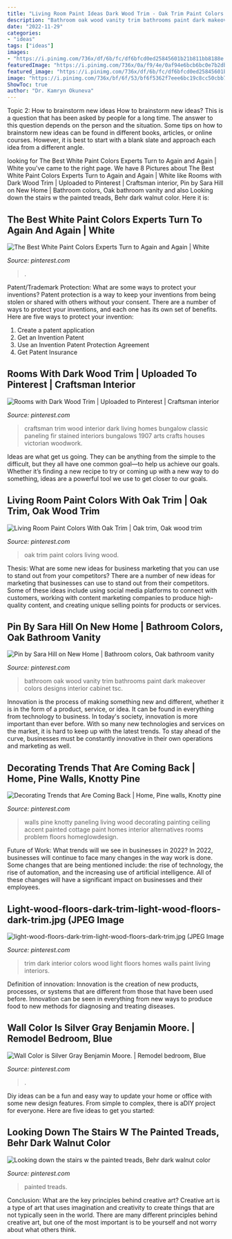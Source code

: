 ```yaml
---
title: "Living Room Paint Ideas Dark Wood Trim - Oak Trim Paint Colors Living Wood"
description: "Bathroom oak wood vanity trim bathrooms paint dark makeover colors designs interior cabinet tsc"
date: "2022-11-29"
categories:
- "ideas"
tags: ["ideas"]
images:
- "https://i.pinimg.com/736x/df/6b/fc/df6bfcd0ed25845601b21b811bb8188e.jpg"
featuredImage: "https://i.pinimg.com/736x/0a/f9/4e/0af94e6bcb6bc0e7b2dbb53cc9bef667.jpg"
featured_image: "https://i.pinimg.com/736x/df/6b/fc/df6bfcd0ed25845601b21b811bb8188e.jpg"
image: "https://i.pinimg.com/736x/bf/6f/53/bf6f5362f7eee6bc19c8cc50cbb7a8d1--dark-trim-craftsman-homes.jpg"
ShowToc: true
author: "Dr. Kamryn Okuneva"
---
```



Topic 2: How to brainstorm new ideas
How to brainstorm new ideas? This is a question that has been asked by people for a long time. The answer to this question depends on the person and the situation. Some tips on how to brainstorm new ideas can be found in different books, articles, or online courses. However, it is best to start with a blank slate and approach each idea from a different angle.

	

		
looking for The Best White Paint Colors Experts Turn to Again and Again | White you've came to the right page. We have 8 Pictures about The Best White Paint Colors Experts Turn to Again and Again | White like Rooms with Dark Wood Trim | Uploaded to Pinterest | Craftsman interior, Pin by Sara Hill on New Home | Bathroom colors, Oak bathroom vanity and also Looking down the stairs w the painted treads, Behr dark walnut color. Here it is:
		
    
## The Best White Paint Colors Experts Turn To Again And Again | White

<img loading=lazy src="https://i.pinimg.com/736x/e1/cb/60/e1cb607580d820cdfcc506a2cef244cf.jpg" onerror="this.onerror=null;this.src='https://tse3.mm.bing.net/th?id=OIP.0jZsrQhOUZGPLZC4j597JAHaK8&amp;pid=15.1';" alt="The Best White Paint Colors Experts Turn to Again and Again | White">

_Source: pinterest.com_

>. 

	

Patent/Trademark Protection: What are some ways to protect your inventions?
Patent protection is a way to keep your inventions from being stolen or shared with others without your consent. There are a number of ways to protect your inventions, and each one has its own set of benefits. Here are five ways to protect your invention: 
1. Create a patent application 
2. Get an Invention Patent 
3. Use an Invention Patent Protection Agreement 
4. Get Patent Insurance 

    
## Rooms With Dark Wood Trim | Uploaded To Pinterest | Craftsman Interior

<img loading=lazy src="https://i.pinimg.com/736x/8b/cb/b6/8bcbb6a9daa46521018348d22221316b--dark-wood-trim-condo-decorating.jpg" onerror="this.onerror=null;this.src='https://tse1.mm.bing.net/th?id=OIP.K5KLUZ8m7Aa3IDGIqfKGjQHaJ3&amp;pid=15.1';" alt="Rooms with Dark Wood Trim | Uploaded to Pinterest | Craftsman interior">

_Source: pinterest.com_

>craftsman trim wood interior dark living homes bungalow classic paneling fir stained interiors bungalows 1907 arts crafts houses victorian woodwork. 

	

Ideas are what get us going. They can be anything from the simple to the difficult, but they all have one common goal—to help us achieve our goals. Whether it’s finding a new recipe to try or coming up with a new way to do something, ideas are a powerful tool we use to get closer to our goals.

    
## Living Room Paint Colors With Oak Trim | Oak Trim, Oak Wood Trim

<img loading=lazy src="https://i.pinimg.com/736x/0a/f9/4e/0af94e6bcb6bc0e7b2dbb53cc9bef667.jpg" onerror="this.onerror=null;this.src='https://tse2.mm.bing.net/th?id=OIP.tOYmj042bukRuvhrLDKjkgHaJ4&amp;pid=15.1';" alt="Living Room Paint Colors With Oak Trim | Oak trim, Oak wood trim">

_Source: pinterest.com_

>oak trim paint colors living wood. 

	

Thesis: What are some new ideas for business marketing that you can use to stand out from your competitors?
There are a number of new ideas for marketing that businesses can use to stand out from their competitors. Some of these ideas include using social media platforms to connect with customers, working with content marketing companies to produce high-quality content, and creating unique selling points for products or services.

    
## Pin By Sara Hill On New Home | Bathroom Colors, Oak Bathroom Vanity

<img loading=lazy src="https://i.pinimg.com/736x/4c/bb/f4/4cbbf47f49845d3da07ba72b1c69dd81.jpg" onerror="this.onerror=null;this.src='https://tse4.mm.bing.net/th?id=OIP.y7QWLEKlc6GnOMr6nH-lPwHaJ4&amp;pid=15.1';" alt="Pin by Sara Hill on New Home | Bathroom colors, Oak bathroom vanity">

_Source: pinterest.com_

>bathroom oak wood vanity trim bathrooms paint dark makeover colors designs interior cabinet tsc. 

	

Innovation is the process of making something new and different, whether it is in the form of a product, service, or idea. It can be found in everything from technology to business. In today's society, innovation is more important than ever before. With so many new technologies and services on the market, it is hard to keep up with the latest trends. To stay ahead of the curve, businesses must be constantly innovative in their own operations and marketing as well.

    
## Decorating Trends That Are Coming Back | Home, Pine Walls, Knotty Pine

<img loading=lazy src="https://i.pinimg.com/736x/f8/3d/bf/f83dbf8eba8c26218e356350856ed5c6--wood-accent-walls-wood-accents.jpg" onerror="this.onerror=null;this.src='https://tse4.mm.bing.net/th?id=OIP.Ud8go2Hwr3Yz3k-4sAin4AHaJ3&amp;pid=15.1';" alt="Decorating Trends that Are Coming Back | Home, Pine walls, Knotty pine">

_Source: pinterest.com_

>walls pine knotty paneling living wood decorating painting ceiling accent painted cottage paint homes interior alternatives rooms problem floors homeglowdesign. 

	

Future of Work: What trends will we see in businesses in 2022?
In 2022, businesses will continue to face many changes in the way work is done. Some changes that are being mentioned include: the rise of technology, the rise of automation, and the increasing use of artificial intelligence. All of these changes will have a significant impact on businesses and their employees.

    
## Light-wood-floors-dark-trim-light-wood-floors-dark-trim.jpg (JPEG Image

<img loading=lazy src="https://i.pinimg.com/736x/bf/6f/53/bf6f5362f7eee6bc19c8cc50cbb7a8d1--dark-trim-craftsman-homes.jpg" onerror="this.onerror=null;this.src='https://tse3.mm.bing.net/th?id=OIP.yIg2lOyVXu4zAoQUwCv75gHaLG&amp;pid=15.1';" alt="light-wood-floors-dark-trim-light-wood-floors-dark-trim.jpg (JPEG Image">

_Source: pinterest.com_

>trim dark interior colors wood light floors homes walls paint living interiors. 

	

Definition of innovation:
Innovation is the creation of new products, processes, or systems that are different from those that have been used before. Innovation can be seen in everything from new ways to produce food to new methods for diagnosing and treating diseases.

    
## Wall Color Is Silver Gray Benjamin Moore. | Remodel Bedroom, Blue

<img loading=lazy src="https://i.pinimg.com/736x/5c/2a/31/5c2a3149b2e91168a01ce9f7e8af2678.jpg" onerror="this.onerror=null;this.src='https://tse2.mm.bing.net/th?id=OIP.12j2hJoEo9kVFDH8r4-26ADbEs&amp;pid=15.1';" alt="Wall Color is Silver Gray Benjamin Moore. | Remodel bedroom, Blue">

_Source: pinterest.com_

>. 

	

Diy ideas can be a fun and easy way to update your home or office with some new design features. From simple to complex, there is aDIY project for everyone. Here are five ideas to get you started: 

    
## Looking Down The Stairs W The Painted Treads, Behr Dark Walnut Color

<img loading=lazy src="https://i.pinimg.com/736x/df/6b/fc/df6bfcd0ed25845601b21b811bb8188e.jpg" onerror="this.onerror=null;this.src='https://tse1.mm.bing.net/th?id=OIP.yjPrtWSGv6gYp1FdeGc98QHaJ3&amp;pid=15.1';" alt="Looking down the stairs w the painted treads, Behr dark walnut color">

_Source: pinterest.com_

>painted treads. 

	

Conclusion: What are the key principles behind creative art?
Creative art is a type of art that uses imagination and creativity to create things that are not typically seen in the world. There are many different principles behind creative art, but one of the most important is to be yourself and not worry about what others think.

